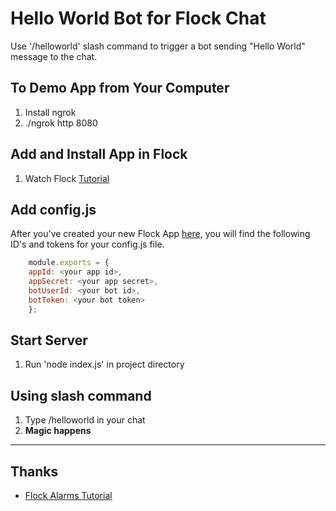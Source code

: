 # Hello World Bot for Flock Chat

Use '/helloworld' slash command to trigger a bot sending "Hello World" message to the chat.

## To Demo App from Your Computer
1. Install ngrok
2. ./ngrok http 8080

## Add and  Install App in Flock
1. Watch Flock [Tutorial](https://youtu.be/WBBIbueCW7I?list=PLBuDiXOL2QKELVFRl3NJGEHBSyngCZH3_)

## Add config.js
After you've created your new Flock App [here](https://dev.flock.co/apps/new), you will find the following ID's and tokens for your config.js file.
```javascript
    module.exports = {
    appId: <your app id>,
    appSecret: <your app secret>,
    botUserId: <your bot id>,
    botToken: <your bot token>
    };
```


## Start Server
1. Run 'node index.js' in project directory

## Using slash command
1. Type /helloworld in your chat
2. **Magic happens**

----
## Thanks
* [Flock Alarms Tutorial](https://github.com/flockchat/flock-alarms)
